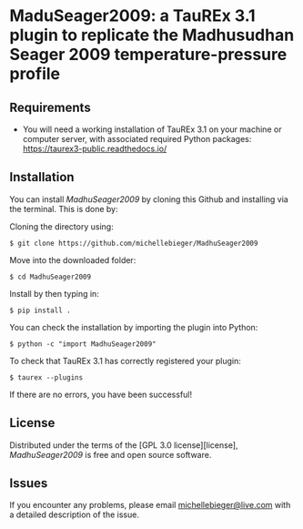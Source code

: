 # MaduSeager2009: a TauREx 3.1 plugin to replicate the Madhusudhan Seager 2009 temperature-pressure profile

## Requirements

- You will need a working installation of TauREx 3.1 on your machine or computer server, with associated required Python packages: https://taurex3-public.readthedocs.io/

## Installation

You can install _MadhuSeager2009_ by cloning this Github and installing via the terminal. This is done by:

Cloning the directory using:

```console
$ git clone https://github.com/michellebieger/MadhuSeager2009
```

Move into the downloaded folder:

```console
$ cd MadhuSeager2009
```

Install by then typing in:

```console
$ pip install .
```

You can check the installation by importing the plugin into Python:

```console
$ python -c "import MadhuSeager2009"
```

To check that TauREx 3.1 has correctly registered your plugin:

```console
$ taurex --plugins
```

If there are no errors, you have been successful!

## License

Distributed under the terms of the [GPL 3.0 license][license],
_MadhuSeager2009_ is free and open source software.

## Issues

If you encounter any problems, please email michellebieger@live.com with a detailed description of the issue.
